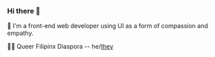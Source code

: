 ### Hi there 👋
🌺 I'm a front-end web developer using UI as a form of compassion and empathy.

🏳️‍🌈 Queer Filipinx Diaspora -- he/[they](https://www.mypronouns.org/they-them)
